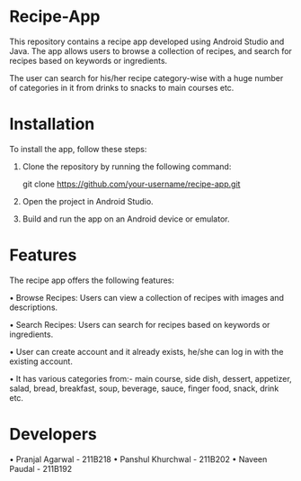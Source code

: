 # Recipe-App

This repository contains a recipe app developed using Android Studio and Java. The app allows users to browse a collection of recipes, and search for recipes based on keywords or ingredients.

The user can search for his/her recipe category-wise with a huge number of categories in it from drinks to snacks to main courses etc.


# Installation

To install the app, follow these steps:

1. Clone the repository by running the following command:

   git clone https://github.com/your-username/recipe-app.git 

2. Open the project in Android Studio.

3. Build and run the app on an Android device or emulator.


# Features

The recipe app offers the following features:

• Browse Recipes: Users can view a collection of recipes with images and descriptions.

• Search Recipes: Users can search for recipes based on keywords or ingredients.

• User can create account and it already exists, he/she can log in with the existing account.

• It has various categories from:- main course, side dish, dessert, appetizer, salad, bread, breakfast, soup, beverage, sauce, finger food, snack, drink etc.


# Developers

• Pranjal Agarwal - 211B218
• Panshul Khurchwal - 211B202
• Naveen Paudal - 211B192

